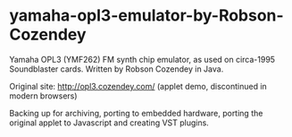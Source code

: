 # yamaha-opl3-emulator-by-Robson-Cozendey
Yamaha OPL3 (YMF262) FM synth chip emulator, as used on circa-1995 Soundblaster cards.
Written by Robson Cozendey in Java.

Original site: http://opl3.cozendey.com/ (applet demo, discontinued in modern browsers)

Backing up for archiving, porting to embedded hardware, porting the original applet to Javascript and creating VST plugins.
